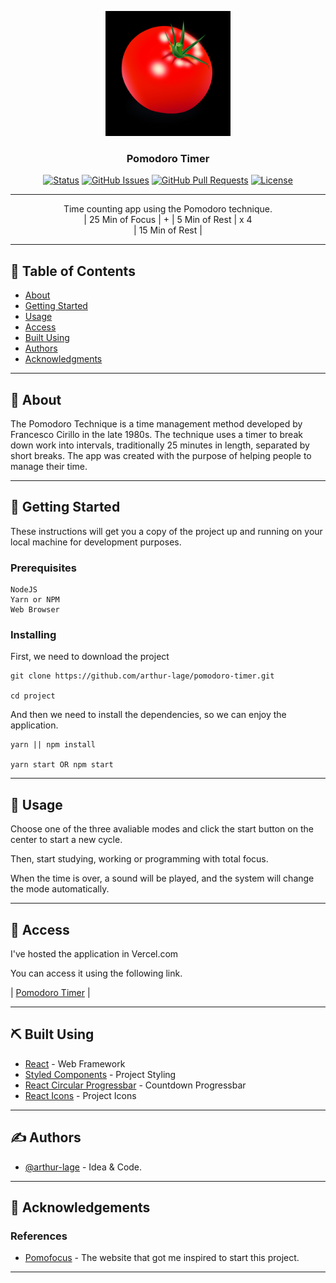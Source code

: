 <p align="center">
  <a href="" rel="noopener">
 <img width=200px height=200px src="./public/logo.png" alt="Project logo"></a>
</p>

<h3 align="center">Pomodoro Timer</h3>

<div align="center">

[![Status](https://img.shields.io/badge/status-active-success.svg)]()
[![GitHub Issues](https://img.shields.io/github/issues/arthur-lage/pomodoro-timer.svg)](https://github.com/arthur-lage/pomodoro-timer/issues)
[![GitHub Pull Requests](https://img.shields.io/github/issues-pr/kylelobo/The-Documentation-Compendium.svg)](https://github.com/kylelobo/The-Documentation-Compendium/pulls)
[![License](https://img.shields.io/badge/license-MIT-blue.svg)](/LICENSE)

</div>

---

<p align="center">Time counting app using the Pomodoro technique.
 <br> 
| 25 Min of Focus | + | 5 Min of Rest | x 4
 <br> 
| 15 Min of Rest |
    <br> 
</p>

<hr>

## 📝 Table of Contents

- [About](#about)
- [Getting Started](#getting_started)
- [Usage](#usage)
- [Access](#acess)
- [Built Using](#built_using)
- [Authors](#authors)
- [Acknowledgments](#acknowledgement)

<hr>

## 🧐 About <a name = "about"></a>

The Pomodoro Technique is a time management method developed by Francesco Cirillo in the late 1980s. The technique uses a timer to break down work into intervals, traditionally 25 minutes in length, separated by short breaks.
The app was created with the purpose of helping people to manage their time.

<hr>

## 🏁 Getting Started <a name = "getting_started"></a>

These instructions will get you a copy of the project up and running on your local machine for development purposes.

### Prerequisites

```
NodeJS
Yarn or NPM
Web Browser
```

### Installing

First, we need to download the project

```
git clone https://github.com/arthur-lage/pomodoro-timer.git

cd project
```

And then we need to install the dependencies, so we can 
enjoy the application.

```
yarn || npm install

yarn start OR npm start
```

<hr>

## 🎈 Usage <a name="usage"></a>

Choose one of the three avaliable modes
and click the start button on the center to start a new cycle. 

Then, start studying, working or programming with total focus.

When the time is over, a sound will be played, and the system will change the mode automatically.

<hr>

## 🚀 Access <a name = "access"></a>

I've hosted the application in Vercel.com

You can access it using the following link.

| [Pomodoro Timer]() |

<hr>

## ⛏️ Built Using <a name = "built_using"></a>

- [React](https://react.org/) - Web Framework
- [Styled Components](https://styled-components.com/) - Project Styling
- [React Circular Progressbar](https://www.npmjs.com/package/react-circular-progressbar) - Countdown Progressbar
- [React Icons](https://react-icons.github.io/react-icons/) - Project Icons

<hr>

## ✍️ Authors <a name = "authors"></a>

- [@arthur-lage](https://github.com/arthur-lage) - Idea & Code.

<hr>

## 🎉 Acknowledgements <a name = "acknowledgement"></a>

### References

- [Pomofocus](https://pomofocus.io) - The website that got me inspired to start this project. 

<hr>